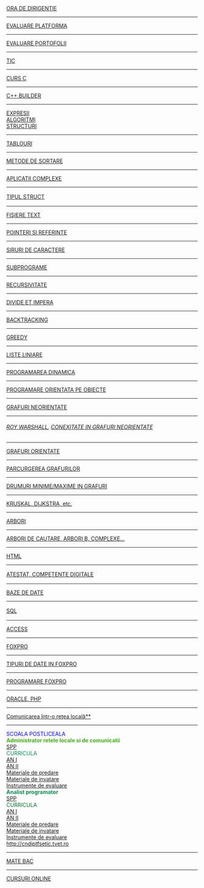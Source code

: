 <html>
  <head>
    <title>DomnulTudor - space.menu</title>
    <link rel="stylesheet" href="static/style.css" type="text/css" />
    <meta http-equiv="Content-Type" content="text/html;charset=utf-8" />
  </head>
  <body>
    <div class="wiki" id="content_view" style="display: block;">
<span class="wiki_link_ext"><a class="wiki_link" href="ORA%20DE%20DIRIGENTIE.html#http://localhost/Login2.aspx?loginRedirect=%2fdefault.aspx">ORA DE DIRIGENTIE</a></span><br />
<hr />
<a class="wiki_link" href="EVALUARE%20PLATFORMA%20WIKI.html">EVALUARE PLATFORMA</a><br />
<hr />
<a class="wiki_link" href="EVALUARE%20PORTOFOLII.html">EVALUARE PORTOFOLII</a><br />
<hr />
<a class="wiki_link" href="FISE%20DE%20LUCRU.html">TIC</a><br />
<hr />
<span class="wiki_link_ext"><a class="wiki_link" href="CURS%20C.html">CURS C</a></span><br />
<hr />
<a class="wiki_link" href="C%20BUILDER.html">C++ BUILDER</a><br />
<hr />
<a class="wiki_link" href="EXPRESII.html">EXPRESII</a><br />
<a class="wiki_link" href="ALGORITMI.html">ALGORITMI</a><br />
<a class="wiki_link" href="STRUCTURI.html">STRUCTURI</a><br />
<hr />
<a class="wiki_link" href="TABLOURI.html">TABLOURI</a><br />
<hr />
<a class="wiki_link" href="METODE%20DE%20SORTARE.html">METODE DE SORTARE</a><br />
<hr />
<a class="wiki_link" href="APLICATII%20COMPLEXE.html">APLICATII COMPLEXE</a><br />
<hr />
<span style="line-height: 1.5;"><a class="wiki_link" href="TIPUL%20STRUCT.html">TIPUL STRUCT</a></span><br />
<hr />
<a class="wiki_link" href="FI%C5%9EIERE%20TEXT.html">FIŞIERE TEXT</a><br />
<hr />
<a class="wiki_link" href="POINTERI%20SI%20REFERINTE.html">POINTERI SI REFERINTE</a><br />
<hr />
<a class="wiki_link" href="SIRURI%20DE%20CARACTERE.html">SIRURI DE CARACTERE</a><br />
<hr />
<a class="wiki_link" href="SUBPROGRAME.html">SUBPROGRAME</a><br />
<hr />
<a class="wiki_link" href="RECURSIVITATE.html">RECURSIVITATE</a><br />
<hr />
<a class="wiki_link" href="DIVIDE%20ET%20IMPERA.html">DIVIDE ET IMPERA</a><br />
<hr />
<a class="wiki_link" href="BACKTRACKING.html">BACKTRACKING</a><br />
<hr />
<a class="wiki_link" href="GREEDY.html">GREEDY</a><br />
<hr />
<span class="wiki_link_new"><a class="wiki_link" href="LISTE%20LINIARE.html">LISTE LINIARE</a></span><br />
<hr />
<a class="wiki_link" href="PROGRAMAREA%20DINAMICA.html">PROGRAMAREA DINAMICA</a><br />
<hr />
<a class="wiki_link" href="PROGRAMARE%20ORIENTATA%20PE%20OBIECTE.html">PROGRAMARE ORIENTATA PE OBIECTE</a><br />
<hr />
<a class="wiki_link" href="GRAFURI%20NEORIENTATE.html">GRAFURI NEORIENTATE</a><br />
<hr />
<h6><a class="wiki_link" href="CONEXITATE%20IN%20GRAFURI%20NEORIENTATE.html">ROY WARSHALL</a>, <a class="wiki_link" href="CONEXITATE%20IN%20GRAFURI%20NEORIENTATE.html">CONEXITATE IN GRAFURI NEORIENTATE</a></h6>
 <hr />
<a class="wiki_link" href="GRAFURI%20ORIENTATE.html">GRAFURI ORIENTATE</a><br />
<hr />
<a class="wiki_link" href="PARCURGEREA%20GRAFURILOR.html">PARCURGEREA GRAFURILOR</a><br />
<hr />
<a class="wiki_link" href="INFOSCIENCE%20-%20ALGORITMI.html">DRUMURI MINIME/MAXIME IN GRAFURI</a><br />
<hr />
<a class="wiki_link" href="ROY%20WARSHALL%2C%20KRUSKAL%2C%20DIJKSTRA%2C%20etc..html"> KRUSKAL, DIJKSTRA, etc.</a><br />
<hr />
<a class="wiki_link" href="ARBORI.html">ARBORI</a><br />
<hr />
<a class="wiki_link" href="ARBORI%20DE%20CAUTARE.html">ARBORI DE CAUTARE, ARBORI B, COMPLEXE...</a><br />
<hr />
<a class="wiki_link" href="HTML.html">HTML</a><br />
<hr />
<span style="line-height: 1.5;"><a class="wiki_link" href="SUBIECTE%20ATESTAT.html">ATESTAT, COMPETENTE DIGITALE</a></span><br />
<hr />
<a class="wiki_link" href="BAZE%20DE%20DATE.html">BAZE DE DATE</a><br />
<hr />
<span style="line-height: 1.5;"><a class="wiki_link" href="SQL.html">SQL</a></span><br />
<hr />
<span class="wiki_link_ext"><a class="wiki_link" href="ACCESS.html">ACCESS</a></span><br />
<hr />
<a class="wiki_link" href="FOXPRO.html">FOXPRO</a><br />
<hr />
<a class="wiki_link" href="TIPURI%20DE%20DATE%20IN%20FOXPRO.html">TIPURI DE DATE IN FOXPRO</a><br />
<hr />
<a class="wiki_link" href="PROGRAMARE%20FOXPRO.html">PROGRAMARE FOXPRO</a><br />
<hr />
<a class="wiki_link" href="ORACLE.html">ORACLE, PHP</a><br />
<hr />
<span style="color: #0002ff;"><a class="wiki_link" href="Comunicarea%20%C3%AEntr-o%20re%C5%A3ea%20local%C4%83.html">Comunicarea într-o reţea locală**</a></span><br />
<hr />
<span style="color: #0002ff;">SCOALA POSTLICEALA</span><br />
<strong><span style="color: #43af1a;">Administrator retele locale si de comunicatii</span></strong><br />
<span style="color: #0b5122;"> <a href="files/SPP_Nivel%203%20avansat_Administrator%20retele%20locale%20si%20de%20comunicatii.doc">SPP</a></span><br />
<span style="color: #0d8c65;"> CURRICULA</span><br />
<span style="color: #0002ff;"> <a href="files/CRR_NI-1.DOC"> AN I</a></span><br />
<span style="color: #0002ff;"> <a href="files/CRR_NI-2.DOC"> AN II</a></span><br />
<span style="color: #0002ff;"><a class="wiki_link_ext" href="http://cndiptfsetic.tvet.ro/index.php/rezultate/4" rel="nofollow">Materiale de predare</a></span><br />
<span style="color: #0002ff;"><a class="wiki_link_ext" href="http://cndiptfsetic.tvet.ro/index.php/rezultate/5" rel="nofollow">Materiale de invatare</a></span><br />
<span style="color: #0002ff;"><a href="files/7.Administrator%20retele%20locale%20si%20de%20comunicatii.final.doc">Instrumente de evaluare</a></span><br />
<strong><span style="color: #0e8e4f;"> Analist programator</span></strong><br />
<a href="files/SPP_Nivel%203%20avansat_Analist%20programator.doc">SPP</a><br />
<span style="color: #0b7630;">CURRICULA</span><br />
<span style="color: #0002ff;"> <a href="files/CRR_Nivel%203%20avansat_anul%20I_Analist%20programator.doc"> AN I</a></span><br />
<a href="files/CRR_Nivel%203%20avansat_anul%20II_Analist%20programator.doc">AN II</a><br />
<a class="wiki_link_ext" href="http://cndiptfsetic.tvet.ro/index.php/rezultate/4" rel="nofollow">Materiale de predare</a><br />
<a class="wiki_link_ext" href="http://cndiptfsetic.tvet.ro/mi_online/" rel="nofollow">Materiale de invatare</a><br />
<a href="files/2.Analist%20programator.final.doc">Instrumente de evaluare</a><br />
<a class="wiki_link_ext" href="http://cndiptfsetic.tvet.ro" rel="nofollow">http://cndiptfsetic.tvet.ro</a><br />
<hr />
<a class="wiki_link" href="MATE%20BAC.html">MATE BAC</a><br />
<hr />
<a class="wiki_link_ext" href="http://cndiptfsetic.tvet.ro/mi_online/" rel="nofollow">CURSURI ONLINE</a>
    </div>
  </body>
</html>